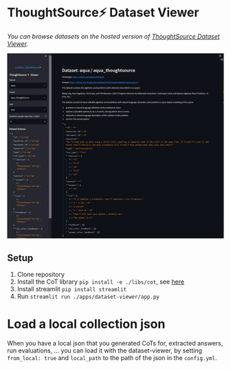 # ThoughtSource⚡ Dataset Viewer

*You can browse datasets on the hosted version of [ThoughtSource Dataset Viewer](http://thought.samwald.info).*

![Dataset viewer example](/resources/images/dataset-viewer.PNG)

## Setup

1. Clone repository
2. Install the CoT library `pip install -e ./libs/cot`, see [here](../../libs/cot/README.md)
3. Install streamlit `pip install streamlit`
4. Run `streamlit run ./apps/dataset-viewer/app.py`

# Load a local collection json

When you have a local json that you generated CoTs for, extracted answers, run evaluations, ... you can load it with the dataset-viewer, by setting `from_local: true` and `local_path` to the path of the json in the `config.yml`.
